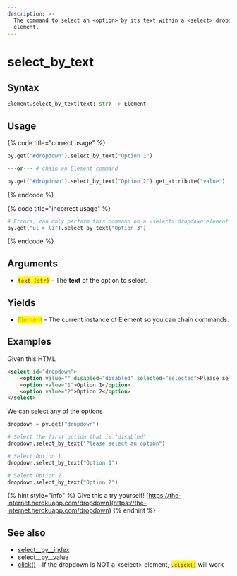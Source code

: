 ```yaml
---
description: >-
  The command to select an <option> by its text within a <select> dropdown
  element.
---
```


# select\_by\_text

## Syntax

```python
Element.select_by_text(text: str) -> Element
```

## Usage

{% code title="correct usage" %}
```python
py.get("#dropdown").select_by_text("Option 1")

---or--- # chain an Element command

py.get("#dropdown").select_by_text("Option 2").get_attribute("value")
```
{% endcode %}

{% code title="incorrect usage" %}
```python
# Errors, can only perform this command on a <select> dropdown element
py.get("ul > li").select_by_text("Option 3")
```
{% endcode %}

## Arguments

* <mark style="color:purple;">`text (str)`</mark> - The **text** of the option to select.

## Yields

* <mark style="color:orange;">**Element**</mark> - The current instance of Element so you can chain commands.

## Examples

Given this HTML

```html
<select id="dropdown">
    <option value="" disabled="disabled" selected="selected">Please select an option</option>
    <option value="1">Option 1</option>
    <option value="2">Option 2</option>
</select>
```

We can select any of the options

```python
dropdown = py.get("dropdown")

# Select the first option that is "disabled"
dropdown.select_by_text("Please select an option")

# Select Option 1
dropdown.select_by_text("Option 1")

# Select Option 2
dropdown.select_by_text("Option 2")
```

{% hint style="info" %}
Give this a try yourself! [https://the-internet.herokuapp.com/dropdown](https://the-internet.herokuapp.com/dropdown)
{% endhint %}

## See also

* [select\__by\__index](select.md)
* [select\__by\__value](select\_many-1.md)
* [click()](click.md) - If the dropdown is NOT a \<select> element, <mark style="color:purple;">`.click()`</mark> will work
